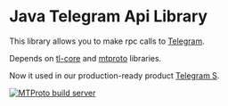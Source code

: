 Java Telegram Api Library
============

This library allows you to make rpc calls to [Telegram](http://telegram.org).

Depends on [tl-core](https://github.com/ex3ndr/telegram-tl-core) and [mtproto](https://github.com/ex3ndr/telegram-mt) libraries.

Now it used in our production-ready product [Telegram S](https://play.google.com/store/apps/details?id=org.telegram.android).

[![MTProto build server](http://ci.81port.com/app/rest/builds/buildType:%28id:TelegramNetworking_JavaTelegramApi%29/statusIcon)](http://ci.81port.com/viewType.html?buildTypeId=TelegramNetworking_JavaTelegramApi)
